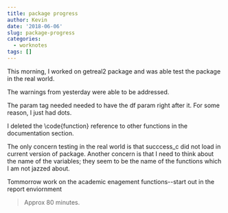 ```yaml
---
title: package progress
author: Kevin
date: '2018-06-06'
slug: package-progress
categories:
  - worknotes
tags: []
---
```


This morning, I worked on getreal2 package and was able test the package in the real world.

The warnings from yesterday were able to be addressed.

The param tag needed needed to have the df param right after it. For some reason, I just had dots.

I deleted the \code{function} reference to other functions in the documentation section.

The only concern testing in the real world is that succcess_c did not load in current version of package. Another concern is that I need to think about the name of the variables; they seem to be the name of the functions which I am not jazzed about.

Tommorrow work on the academic enagement functions--start out in the report enviornment

> Approx 80 minutes. 
